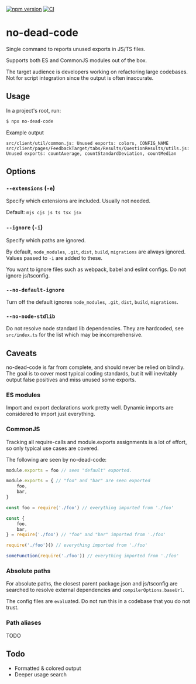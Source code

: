 [![npm version](https://img.shields.io/npm/v/no-dead-code.svg?style=flat)](https://www.npmjs.com/package/@veikkosuhonen/no-dead-code)
[![CI](https://github.com/Veikkosuhonen/no-dead-code/actions/workflows/main.yml/badge.svg)](https://github.com/Veikkosuhonen/no-dead-code/actions/workflows/main.yml)

# no-dead-code

Single command to reports unused exports in JS/TS files.

Supports both ES and CommonJS modules out of the box.

The target audience is developers working on refactoring large codebases. Not for script integration since the output is often inaccurate.

## Usage

In a project's root, run:

```sh
$ npx no-dead-code
```

Example output

```
src/client/util/common.js: Unused exports: colors, CONFIG_NAME
src/client/pages/FeedbackTarget/tabs/Results/QuestionResults/utils.js: Unused exports: countAverage, countStandardDeviation, countMedian
```

## Options

### `--extensions` (`-e`)

Specify which extensions are included. Usually not needed.

Default: `mjs cjs js ts tsx jsx`

### `--ignore` (`-i`)

Specify which paths are ignored.

By default, `node_modules`, `.git`, `dist`, `build`, `migrations` are always ignored. Values passed to `-i` are added to these.

You want to ignore files such as webpack, babel and eslint configs. Do not ignore js/tsconfig.

### `--no-default-ignore`

Turn off the default ignores `node_modules`, `.git`, `dist`, `build`, `migrations`.

### `--no-node-stdlib`

Do not resolve node standard lib dependencies. They are hardcoded, see `src/index.ts` for the list which may be incomprehensive.

## Caveats

no-dead-code is far from complete, and should never be relied on blindly. The goal is to cover most typical coding standards, but it will inevitably output false positives and miss unused some exports.

### ES modules

Import and export declarations work pretty well. Dynamic imports are considered to import just everything.

### CommonJS

Tracking all require-calls and module.exports assignments is a lot of effort, so only typical use cases are covered.

The following are seen by no-dead-code:
```js
module.exports = foo // sees "default" exported. 

module.exports = { // "foo" and "bar" are seen exported
    foo,
    bar,
}

const foo = require('./foo') // everything imported from './foo'

const {
    foo,
    bar,
} = require('./foo') // "foo" and "bar" imported from './foo'

require('./foo')() // everything imported from './foo'

someFunction(require('./foo')) // everything imported from './foo'
```

### Absolute paths

For absolute paths, the closest parent package.json and js/tsconfig are searched to resolve external dependencies and `compilerOptions.baseUrl`.

The config files are `eval`uated. Do not run this in a codebase that you do not trust.

### Path aliases

TODO

## Todo

- Formatted & colored output
- Deeper usage search

